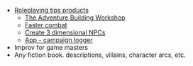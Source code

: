 - [Roleplaying tips products](https://www.roleplayingtips.com/gm-books/)
	- [The Adventure Building Workshop](https://www.roleplayingtips.com/gm-books/adventure-building-workshop/)
	- [Faster combat](https://www.roleplayingtips.com/join-faster-combat/)
	- [Create 3 dimensional NPCs](https://www.roleplayingtips.com/gm-books/npc-essentials-book/)
	- [App - campaign logger](https://www.roleplayingtips.com/campaign-logger/)
- Improv for game masters
- Any fiction book. descriptions, villains, character arcs, etc.